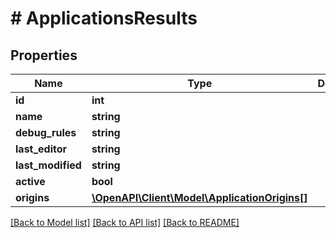 # # ApplicationsResults

## Properties

Name | Type | Description | Notes
------------ | ------------- | ------------- | -------------
**id** | **int** |  | [optional]
**name** | **string** |  | [optional]
**debug_rules** | **string** |  | [optional]
**last_editor** | **string** |  | [optional]
**last_modified** | **string** |  | [optional]
**active** | **bool** |  | [optional]
**origins** | [**\OpenAPI\Client\Model\ApplicationOrigins[]**](ApplicationOrigins.md) |  | [optional]

[[Back to Model list]](../../README.md#models) [[Back to API list]](../../README.md#endpoints) [[Back to README]](../../README.md)
